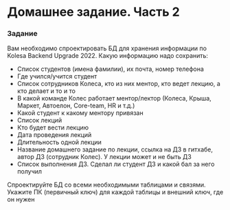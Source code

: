 # Домашнее задание. Часть 2

### Задание
Вам необходимо спроектировать БД для хранения информации по Kolesa Backend Upgrade 2022.
Какую информацию надо сохранить:
- Список студентов (имена фамилии), их почта, номер телефона
- Где учился/учится студент
- Список сотрудников Колеса, кто из них ментор, кто ведет лекцию, а кто делает и то и то
- В какой команде Колес работает ментор/лектор (Колеса, Крыша, Маркет, Автоелон, Core-team, HR и т.д.)
- Какой студент к какому ментору привязан
- Список лекций
- Кто будет вести лекцию
- Дата проведения лекций
- Длительность одной лекции
- Название домашнего задание по лекции, ссылка на ДЗ в гитхабе, автор ДЗ (сотрудник Колес). У лекции может и не быть ДЗ
- Список выполнения ДЗ. Сделал ли студент ДЗ и какой бал за него получил

Спроектируйте БД со всеми необходимыми таблицами и связями. Укажите ПК (первичный ключ) для каждой таблицы и внешний ключ, где он нужен